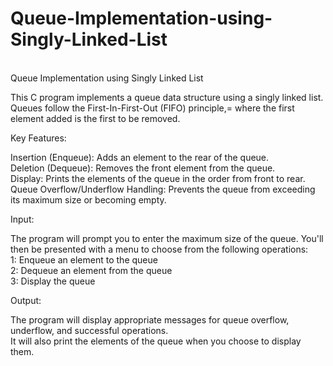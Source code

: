 # Queue-Implementation-using-Singly-Linked-List
<br>
Queue Implementation using Singly Linked List

This C program implements a queue data structure using a singly linked list. Queues follow the First-In-First-Out (FIFO) principle,= where the first element added is the first to be removed.

Key Features:

Insertion (Enqueue): Adds an element to the rear of the queue.<br>
Deletion (Dequeue): Removes the front element from the queue.<br>
Display: Prints the elements of the queue in the order from front to rear.<br>
Queue Overflow/Underflow Handling: Prevents the queue from exceeding its maximum size or becoming empty.<br>

Input:

The program will prompt you to enter the maximum size of the queue.
You'll then be presented with a menu to choose from the following operations:<br>
1: Enqueue an element to the queue<br>
2: Dequeue an element from the queue<br>
3: Display the queue<br>

Output:

The program will display appropriate messages for queue overflow, underflow, and successful operations.<br>
It will also print the elements of the queue when you choose to display them.
